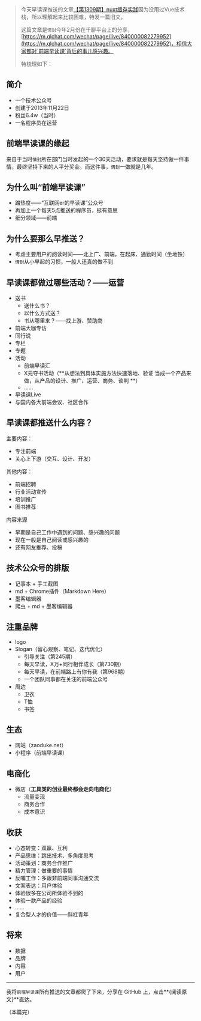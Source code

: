 > 今天早读课推送的文章[【第1309期】nuxt缓存实践](https://mp.weixin.qq.com/s?__biz=MjM5MTA1MjAxMQ%3D%3D&mid=2651229023&idx=2&sn=6e8a4f6a6ffe8eba6b44169ce6979f94#wechat_redirect)因为没用过Vue技术栈，所以理解起来比较困难，特发一篇旧文。
> 
> 这篇文章是`情封`今年2月份在千聊平台上的分享，[https://m.qlchat.com/wechat/page/live/840000082279952](https://m.qlchat.com/wechat/page/live/840000082279952)，相信大家都对`前端早读课`背后的事儿感兴趣。
> 
> 特梳理如下：

## 简介
- 一个技术公众号
- 创建于2013年11月22日
- 粉丝6.4w（当时）
- 一名程序员在运营

## 前端早读课的缘起
来自于当时`情封`所在部门当时发起的一个30天活动，要求就是每天坚持做一件事情，最终坚持下来的人平分奖金。而这件事，`情封`一做就是几年。

## 为什么叫“前端早读课”
- 蹭热度——“互联网er的早读课”公众号
- 再加上一个每天5点推送的程序员，挺有意思
- 细分领域——前端

## 为什么要那么早推送？
- 考虑主要用户的阅读时间——北上广、前端，在起床、通勤时间（坐地铁）
- `情封`从小早起的习惯，一般人还真的做不到

## 早读课都做过哪些活动？——运营
- 送书
	- 送什么书？
	- 以什么方式送？
	- 书从哪里来？——找上游、赞助商
- 前端大咖专访
- 同行说
- 专栏
- 专题
- 活动
	- 前端早读汇
	- X元夺书活动（**从想法到具体实施方法快速落地、验证 当成一个产品来做，从产品的设计、推广、运营、商务、谈判 **）
	- ……
- 早读课Live
- 与国内各大前端会议、社区合作

## 早读课都推送什么内容？
主要内容：
- 专注前端
- 关心上下游（交互、设计、开发）

其他内容：
- 前端招聘
- 行业活动宣传
- 培训推广
- 图书推荐

内容来源
- 早期是自己工作中遇到的问题、感兴趣的问题
- 现在一般是自己阅读或感兴趣的
- 还有网友推荐、投稿

## 技术公众号的排版
- 记事本 + 手工截图
- md + Chrome插件（Markdown Here）
- 墨客编辑器
- 爬虫 + md + 墨客编辑器

## 注重品牌
- logo
- Slogan（留心观察、笔记、迭代优化）
	- 引导关注（第245期）
	- 每天早读，X万+同行相伴成长（第730期）
	- 每天早读，在前端路上有你有我（第968期）
	- 一个团队同事都在关注的前端公众号
- 周边
	- 卫衣
	- T恤
	- 书签

## 生态
- 网站（zaoduke.net）
- 小程序（前端早读课）

## 电商化
- 微店（**工具类的创业最终都会走向电商化**）
	- 流量变现
	- 商务合作
	- 成本意识

## 收获
- 心态转变：双赢、互利
- 产品思维：跳出技术、多角度思考
- 活动策划：商务合作推广
- 精力管理：做重要的事情
- 反哺工作：多跟非前端同事沟通交流
- 文案表达：用户体验
- 体验很多在公司所体验不到的
- 体验一款产品的经验
- ……
- 复合型人才的价值——斜杠青年

## 将来
- 数据
- 品牌
- 内容
- 用户

---

我将`前端早读课`所有推送的文章都爬了下来，分享在 GitHub 上，点击**{阅读原文}**直达。

（本篇完）